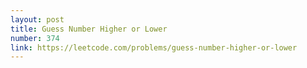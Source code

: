 ```yaml
---
layout: post
title: Guess Number Higher or Lower
number: 374
link: https://leetcode.com/problems/guess-number-higher-or-lower
---
```


